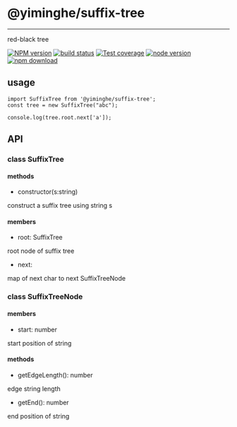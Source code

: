 # @yiminghe/suffix-tree
---

red-black tree

[![NPM version][npm-image]][npm-url]
[![build status][travis-image]][travis-url]
[![Test coverage][coveralls-image]][coveralls-url]
[![node version][node-image]][node-url]
[![npm download][download-image]][download-url]

[npm-image]: http://img.shields.io/npm/v/@yiminghe/suffix-tree.svg?style=flat-square
[npm-url]: http://npmjs.org/package/@yiminghe/suffix-tree
[travis-image]: https://img.shields.io/travis/yiminghe/suffix-tree.svg?style=flat-square
[travis-url]: https://travis-ci.org/yiminghe/suffix-tree
[coveralls-image]: https://img.shields.io/coveralls/yiminghe/suffix-tree.svg?style=flat-square
[coveralls-url]: https://coveralls.io/r/yiminghe/suffix-tree?branch=master
[gemnasium-image]: http://img.shields.io/gemnasium/yiminghe/suffix-tree.svg?style=flat-square
[gemnasium-url]: https://gemnasium.com/yiminghe/suffix-tree
[node-image]: https://img.shields.io/badge/node.js-%3E=10.0.0-green.svg?style=flat-square
[node-url]: http://nodejs.org/download/
[download-image]: https://img.shields.io/npm/dm/@yiminghe/suffix-tree.svg?style=flat-square
[download-url]: https://npmjs.org/package/@yiminghe/suffix-tree

## usage

```
import SuffixTree from '@yiminghe/suffix-tree';
const tree = new SuffixTree("abc");

console.log(tree.root.next['a']);
```

## API

### class SuffixTree

#### methods

- constructor(s:string)

construct a suffix tree using string s

#### members

- root: SuffixTree

root node of suffix tree

- next:

map of next char to next SuffixTreeNode

### class SuffixTreeNode

#### members

- start: number

start position of string

#### methods

- getEdgeLength(): number

edge string length

- getEnd(): number

end position of string


